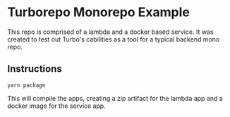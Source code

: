 # Turborepo Monorepo Example

This repo is comprised of a lambda and a docker based service. It was created to test out Turbo's cabilities as a tool for a typical backend mono repo.

## Instructions

`yarn package`

This will compile the apps, creating a zip artifact for the lambda app and a docker image for the service app.
